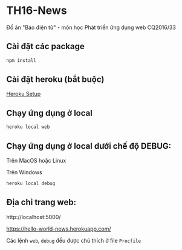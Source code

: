 # TH16-News
Đồ án "Báo điện tử" - môn học Phát triển ứng dụng web CQ2016/33

## Cài đặt các package
```bash
npm install
```

## Cài đặt heroku (bắt buộc)
[Heroku Setup](https://devcenter.heroku.com/articles/getting-started-with-nodejs#set-up)

## Chạy ứng dụng ở local 
```bash
heroku local web
```
## Chạy ứng dụng ở local dưới chế độ DEBUG:

Trên MacOS hoặc Linux



Trên Windows
```bash
heroku local debug
```

## Địa chỉ trang web:

http://localhost:5000/

https://hello-world-news.herokuapp.com/

Các lệnh `web`, `debug` đều được chú thích ở file `Procfile`
